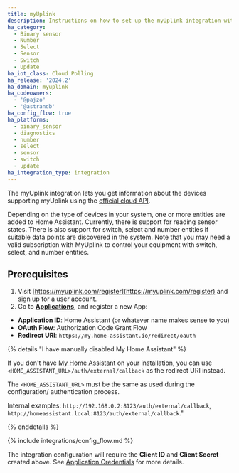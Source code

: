 ```yaml
---
title: myUplink
description: Instructions on how to set up the myUplink integration within Home Assistant.
ha_category:
  - Binary sensor
  - Number
  - Select
  - Sensor
  - Switch
  - Update
ha_iot_class: Cloud Polling
ha_release: '2024.2'
ha_domain: myuplink
ha_codeowners:
  - '@pajzo'
  - '@astrandb'
ha_config_flow: true
ha_platforms:
  - binary_sensor
  - diagnostics
  - number
  - select
  - sensor
  - switch
  - update
ha_integration_type: integration
---
```


The myUplink integration lets you get information about the devices supporting myUplink using the [official cloud API](https://dev.myuplink.com).

Depending on the type of devices in your system, one or more entities are added to Home Assistant. Currently, there is support for reading sensor states. There is also support for switch, select and number entities if suitable data points are discovered in the system. Note that you may need a valid subscription with MyUplink to control your equipment with switch, select, and number entities.

## Prerequisites

1. Visit [https://myuplink.com/register](https://myuplink.com/register) and sign up for a user account.
2. Go to [**Applications**](https://dev.myuplink.com/apps), and register a new App:

- **Application ID**: Home Assistant (or whatever name makes sense to you)
- **OAuth Flow**: Authorization Code Grant Flow
- **Redirect URI**: `https://my.home-assistant.io/redirect/oauth`

{% details "I have manually disabled My Home Assistant" %}

If you don't have [My Home Assistant](/integrations/my) on your installation,
you can use `<HOME_ASSISTANT_URL>/auth/external/callback` as the redirect URI
instead.

The `<HOME_ASSISTANT_URL>` must be the same as used during the configuration/
authentication process.

Internal examples: `http://192.168.0.2:8123/auth/external/callback`, `http://homeassistant.local:8123/auth/external/callback`."

{% enddetails %}

{% include integrations/config_flow.md %}

The integration configuration will require the **Client ID** and **Client Secret** created above. See [Application Credentials](/integrations/application_credentials) for more details.
